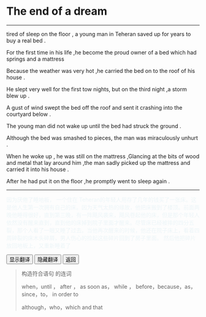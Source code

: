 # The end of a dream 

------

tired of sleep on the floor , a young man in Teheran saved up for years to buy a real bed .

For the first time in his life ,he become the proud owner of a bed which had springs and a mattress 

Because the weather was very hot ,he carried the bed on to the roof of his house .

He slept very well for the first tow nights, but on the third night ,a storm blew up .

A gust of wind swept the bed off the roof and sent it crashing into the courtyard below .

The young man did not wake up until the bed had struck the ground .

Although the bed was smashed to pieces, the man was miraculously unhurt .

When he woke up , he was still on the mattress ,Glancing at the bits of wood and metal that lay around him ,the man sadly picked up the mattress and carried it into his house .

After he had put it on the floor ,he promptly went to sleep again .

------

<div >
    <p id='a' style="color:lightblue;opacity:0.2">
       因为厌倦了睡地板， 一个住在 Teheran的年轻人用存了几年的钱买了一张床。这是他人生第一次拥有自己的床。因为天气太热的缘故，他把床搬到了楼顶。前面两晚他睡得很好，直到第三晚，有一阵飓风袭来，飓风卷起他的床，但是那个年轻人依然没有醒来直到，直到他的床掉到院子里面才醒来。尽管床已经被摔的四分五裂，那个人看了一眼又睡了过去。当他再次醒来的时候，他还在院子床上，看着四周碎裂的床木头碎屑，男人伤心的捡起这些碎片回到了房子里面。
        然后他把碎片放回地板上，又重新睡着了
	</p>
<button onclick="document.getElementById('a').style.opacity=1">显示翻译</button>
<button onclick="document.getElementById('a').style.opacity=0">隐藏翻译</button>
<button onclick="javascript:window.history.go(-1)">返回</button>
</div>



> 构造符合语句 的连词
>
> when，until ， after ， as soon as， while ， before，because，as，since，to， in order to
>
> although，who，which and that





